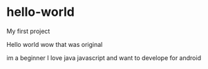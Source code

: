 # hello-world
My first project

Hello world wow that was original

im a beginner I love java javascript and want to develope for android
